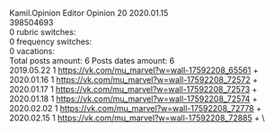 Kamil.Opinion	Editor Opinion 20 2020.01.15\
398504693\
0 rubric switches:\
0 frequency switches:\
0 vacations:\
Total posts amount: 6	Posts dates amount: 6\
2019.05.22 1 https://vk.com/mu_marvel?w=wall-17592208_65561 + \
2020.01.16 1 https://vk.com/mu_marvel?w=wall-17592208_72572 + \
2020.01.17 1 https://vk.com/mu_marvel?w=wall-17592208_72573 + \
2020.01.18 1 https://vk.com/mu_marvel?w=wall-17592208_72574 + \
2020.02.02 1 https://vk.com/mu_marvel?w=wall-17592208_72778 + \
2020.02.15 1 https://vk.com/mu_marvel?w=wall-17592208_72885 + \
